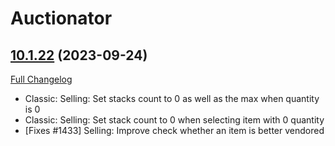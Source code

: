 # Auctionator

## [10.1.22](https://github.com/Auctionator/Auctionator/tree/10.1.22) (2023-09-24)
[Full Changelog](https://github.com/Auctionator/Auctionator/compare/10.1.21...10.1.22) 

- Classic: Selling: Set stacks count to 0 as well as the max when quantity is 0  
- Classic: Selling: Set stack count to 0 when selecting item with 0 quantity  
- [Fixes #1433] Selling: Improve check whether an item is better vendored  

